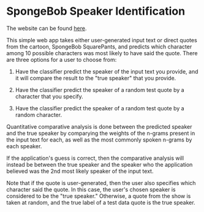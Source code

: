 # SpongeBob Speaker Identification

The website can be found [here](https://whispering-harbor-58905.herokuapp.com/textclassifier/).

This simple web app takes either user-generated input text or direct quotes
from the cartoon, SpongeBob SquarePants, and predicts which character
among 10 possible characters was most likely to have said the quote. There
are three options for a user to choose from:

1) Have the classifier predict the speaker of the input text you provide,
   and it will compare the result to the "true speaker" that you provide.

2) Have the classifier predict the speaker of a random test quote by a
   character that you specify.
   
3) Have the classifier predict the speaker of a random test quote by a
   random character.

Quantitative comparative analysis is done between the predicted speaker and
the true speaker by comparying the weights of the n-grams present in the
input text for each, as well as the most commonly spoken n-grams by each
speaker.

If the application's guess is correct, then the comparative analysis will
instead be between the true speaker and the speaker who the application
believed was the 2nd most likely speaker of the input text.

Note that if the quote is user-generated, then the user also specifies which
character said the quote. In this case, the user's chosen speaker is considered
to be the "true speaker." Otherwise, a quote from the show is taken at random,
and the true label of a test data quote is the true speaker.
